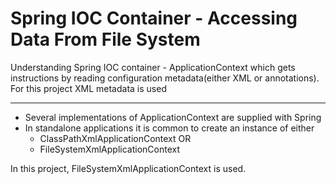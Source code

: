 # Spring IOC Container - Accessing Data From File System
Understanding Spring IOC container - ApplicationContext which gets instructions by reading configuration metadata(either XML or annotations). For this project XML metadata is used
<hr>

- Several implementations of ApplicationContext are supplied with Spring
- In standalone applications it is common to create an instance of either
  - ClassPathXmlApplicationContext OR
  - FileSystemXmlApplicationContext

In this project, FileSystemXmlApplicationContext is used.
